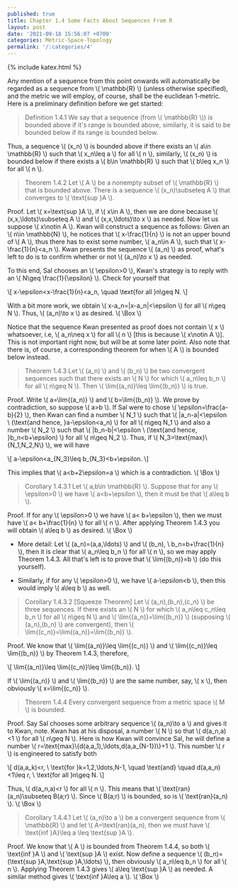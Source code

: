 ```yaml
---
published: true
title: Chapter 1.4 Some Facts About Sequences From R
layout: post
date: '2021-09-18 15:56:07 +0700'
categories: Metric-Space-Topology
permalink: '/:categories/4'
---
```

{% include katex.html %}

Any mention of a sequence from this point onwards will automatically be regarded as a sequence from \\( \mathbb{R} \\) (unless otherwise specified), and the metric we will employ, of course, shall be the euclidean 1-metric. Here is a preliminary definition before we get started:

> Definition 1.4.1 We say that a sequence (from \\( \mathbb{R} \\)) is bounded above if it's range is bounded above, similarly, it is said to be bounded below if its range is bounded below.

Thus, a sequence \\( (x_n) \\) is bounded above if there exists an \\( a\in \mathbb{R} \\) such that \\( x_n\leq a  \\) for all \\( n \\), similarly, \\( (x_n) \\) is bounded below if there exists a \\( b\in \mathbb{R} \\) such that \\( b\leq x_n \\) for all \\( n \\).

> Theorem 1.4.2 Let \\( A \\) be a nonempty subset of \\( \mathbb{R} \\) that is bounded above. There is a sequence \\( (x_n)\subseteq A \\) that converges to \\( \text{sup }A \\).

Proof. Let \\( x=\text{sup }A \\), if \\( x\in A \\), then we are done because \\( (x,x,\ldots)\subseteq A \\) and \\( (x,x,\ldots)\to x \\) as needed. Now let us suppose \\( x\notin A \\). Kwan will construct a sequence as follows: Given an \\( n\in \mathbb{N} \\), he notices that \\( x-\frac{1}{n} \\) is not an upper bound of \\( A \\), thus there has to exist some number, \\( a_n\in A \\), such that \\( x-\frac{1}{n}<a_n \\). Kwan presents the sequence \\( (a_n) \\) as proof, what's left to do is to confirm whether or not \\( (a_n)\to x \\) as needed.

To this end, Sal chooses an \\( \epsilon>0 \\), Kwan's strategy is to reply with an \\( N\geq \frac{1}{\epsilon} \\). Check for yourself that

\\[ x-\epsilon<x-\frac{1}{n}<a_n, \quad \text{for all }n\geq N. \\]

With a bit more work, we obtain \\( x-a_n=\|x-a_n\|<\epsilon \\) for all \\( n\geq N \\). Thus, \\( (a_n)\to x \\) as desired. \\( \Box \\)

Notice that the sequence Kwan presented as proof does not contain \\( x \\) whatsoever, i.e, \\( a_n\neq x \\) for all \\( n \\) [this is because \\( x\notin A \\)]. This is not important right now, but will be at some later point. Also note that there is, of course, a corresponding theorem for when \\( A \\) is bounded below instead.

> Theorem 1.4.3 Let \\( (a_n) \\) and \\( (b_n) \\) be two convergent sequences such that there exists an \\( N \\) for which \\( a_n\leq b_n \\) for all \\( n\geq N \\). Then \\( \lim{(a_n)}\leq \lim{(b_n)} \\) is true.

Proof. Write \\( a=\lim{(a_n)} \\) and \\( b=\lim{(b_n)} \\). We prove by contradiction, so suppose \\( a>b \\). If Sal were to chose \\( \epsilon=\frac{a-b}{2} \\), then Kwan can find a number \\( N_1 \\) such that \\( \|a_n-a\|<\epsilon \ (\text{and hence, }a-\epsilon<a_n) \\) for all \\( n\geq N_1 \\) and also a number \\( N_2 \\) such that \\( \|b_n-b\|<\epsilon \ (\text{and hence, }b_n<b+\epsilon) \\) for all \\( n\geq N_2 \\). Thus, if \\( N_3=\text{max}\\{N_1,N_2,N\\} \\), we will have

\\[ a-\epsilon<a_{N_3}\leq b_{N_3}<b+\epsilon. \\]

This implies that \\( a<b+2\epsilon=a \\) which is a contradiction. \\( \Box \\)

> Corollary 1.4.3.1 Let \\( a,b\in \mathbb{R} \\). Suppose that for any \\( \epsilon>0 \\) we have \\( a<b+\epsilon \\), then it must be that \\( a\leq b \\).

Proof. If for any \\( \epsilon>0 \\) we have \\( a< b+\epsilon \\), then we must have \\( a< b+\frac{1}{n} \\) for all \\( n \\). After applying Theorem 1.4.3 you will obtain \\( a\leq b \\) as desired. \\( \Box \\)

- More detail: Let \\( (a_n)=(a,a,\ldots) \\) and \\( (b_n), \ b_n=b+\frac{1}{n} \\), then it is clear that \\( a_n\leq b_n \\) for all \\( n \\), so we may apply Theorem 1.4.3. All that's left is to prove that \\( \lim{(b_n)}=b \\) (do this yourself).

- Similarly, if for any \\( \epsilon>0 \\), we have \\( a-\epsilon<b \\), then this would imply \\( a\leq b \\) as well.

> Corollary 1.4.3.2 [Squeeze Theorem] Let \\( (a_n),(b_n),(c_n) \\) be three sequences. If there exists an \\( N \\) for which \\( a_n\leq c_n\leq b_n \\) for all \\( n\geq N \\) and \\( \lim{(a_n)}=\lim{(b_n)} \\) (supposing \\( (a_n),(b_n) \\) are convergent), then \\( \lim{(c_n)}=\lim{(a_n)}=\lim{(b_n)} \\).

Proof. We know that \\( \lim{(a_n)}\leq \lim{(c_n)} \\) and \\( \lim{(c_n)}\leq \lim{(b_n)} \\) by Theorem 1.4.3, therefore,

\\[ \lim{(a_n)}\leq \lim{(c_n)}\leq \lim{(b_n)}. \\]

If \\( \lim{(a_n)} \\) and \\( \lim{(b_n)} \\) are the same number, say, \\( x \\), then obviously \\( x=\lim{(c_n)} \\).

> Theorem 1.4.4 Every convergent sequence from a metric space \\( M \\) is bounded.

Proof. Say Sal chooses some arbitrary sequence \\( (a_n)\to a \\) and gives it to Kwan, note. Kwan has at his disposal, a number \\( N \\) so that \\( d(a_n,a)<1 \\) for all \\( n\geq N \\). Here is how Kwan will convince Sal, he will define a number \\( r=\text{max}\\{d(a,a_1),\ldots,d(a,a_{N-1})\\}+1 \\). This number \\( r \\) is engineered to satisfy both

\\[ d(a,a_k)<r, \ \text{for }k=1,2,\ldots,N-1, \quad \text{and} \quad d(a,a_n)<1\leq r, \ \text{for all }n\geq N. \\]

Thus, \\( d(a_n,a)<r \\) for all \\( n \\). This means that \\( \text{ran}(a_n)\subseteq B(a;r) \\). Since \\( B(a;r) \\) is bounded, so is \\( \text{ran}(a_n) \\). \\( \Box \\)

> Corollary 1.4.4.1 Let \\( (a_n)\to a \\) be a convergent sequence from \\( \mathbb{R} \\) and let \\( A=\text{ran}(a_n), then we must have \\( \text{inf }A}\leq a \leq \text{sup }A \\).

Proof. We know that \\( A \\) is bounded from Theorem 1.4.4, so both \\( \text{inf }A \\) and \\( \text{sup }A \\) exist. Now define a sequence \\( (b_n)=(\text{sup }A,\text{sup }A,\ldots) \\), then obviously \\( a_n\leq b_n \\) for all \\( n \\). Applying Theorem 1.4.3 gives \\( a\leq \text{sup }A \\) as needed. A similar method gives \\( \text{inf }A\leq a \\). \\( \Box \\)
